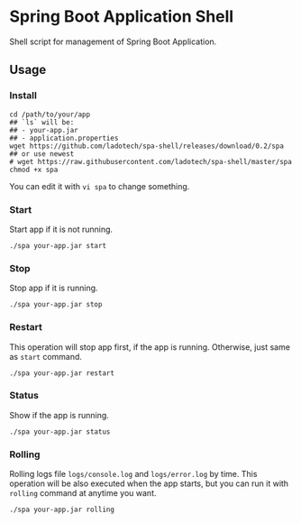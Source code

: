 # Spring Boot Application Shell

Shell script for management of Spring Boot Application.

## Usage

### Install

```shell
cd /path/to/your/app
## `ls` will be:
## - your-app.jar
## - application.properties
wget https://github.com/ladotech/spa-shell/releases/download/0.2/spa
## or use newest
# wget https://raw.githubusercontent.com/ladotech/spa-shell/master/spa
chmod +x spa
```

You can edit it with `vi spa` to change something.

### Start

Start app if it is not running.

```shell
./spa your-app.jar start
```

### Stop

Stop app if it is running.

```shell
./spa your-app.jar stop
```

### Restart

This operation will stop app first, if the app is running. Otherwise, just same as `start` command.

```shell
./spa your-app.jar restart
```

### Status

Show if the app is running.

```shell
./spa your-app.jar status
```

### Rolling

Rolling logs file `logs/console.log` and `logs/error.log` by time. This operation will be also executed when the app starts, but you can run it with `rolling` command at anytime you want.

```shell
./spa your-app.jar rolling
```
